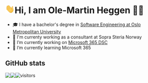 # <img src="https://raw.githubusercontent.com/swampen/swampen/master/assets/hi.gif" width="30px">Hi, I am Ole-Martin Heggen 👨‍💻

- 🎓 I have a bachelor's degree in <a href="https://www.oslomet.no/studier/tkd/dataingenior" target="_blank" rel="noopener noreferrer">Software Engineering at Oslo Metropolitan University</a>
- 🏢 I'm currenty working as a consultant at Sopra Steria Norway
- 🔭 I’m currently working on <a href="https://github.com/microsoft/Microsoft365DSC">Microsoft 365 DSC</a>
- 🌱 I’m currently learning Microsoft 365


## GitHub stats
<div>
  <a  href="https://github-readme-stats.vercel.app/api?username=swampen&count_private=true&show_icons=true&theme=dark">
    <img  align="left" src="https://github-readme-stats.vercel.app/api?username=swampen&count_private=true&show_icons=true&theme=dark" />
  </a>
  <a href="https://github-readme-stats.vercel.app/api/top-langs/?username=swampen&hide=jupyter%20notebook,html,css&langs_count=8&layout=compact&theme=dark">
    <img align="left" src="https://github-readme-stats.vercel.app/api/top-langs/?username=swampen&hide=jupyter%20notebook,html,css&langs_count=8&layout=compact&theme=dark" />
  </a>
</div>

![visitors](https://visitor-badge.glitch.me/badge?page_id=Swampen/Swampen)

